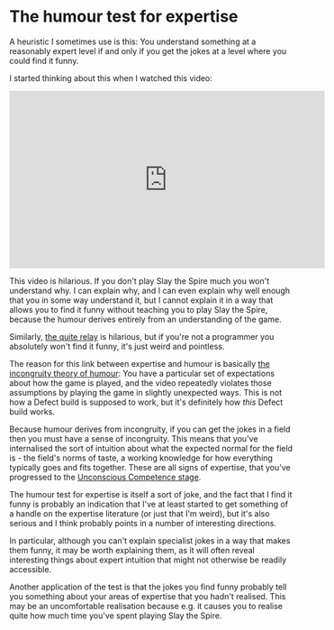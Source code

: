 # The humour test for expertise

A heuristic I sometimes use is this: You understand something at a reasonably expert level if and only if you get the jokes at a level where you could find it funny.

I started thinking about this when I watched this video:

<iframe width="560" height="315" src="https://www.youtube.com/embed/VD5I4l9oASg" title="YouTube video player" frameborder="0" allow="accelerometer; autoplay; clipboard-write; encrypted-media; gyroscope; picture-in-picture" allowfullscreen></iframe>

This video is hilarious. If you don't play Slay the Spire much you won't understand why. I can explain why, and I can even explain why well enough that you in some way understand it, but I cannot explain it in a way that allows you to find it funny without teaching you to play Slay the Spire, because the humour derives entirely from an understanding of the game.

Similarly, [the quite relay](https://github.com/mame/quine-relay) is hilarious, but if you're not a programmer you absolutely won't find it funny, it's just weird and pointless.

The reason for this link between expertise and humour is basically [the incongruity theory of humour](https://en.wikipedia.org/wiki/Theories_of_humor#Incongruous_juxtaposition_theory): You have a particular set of expectations about how the game is played, and the video repeatedly violates those assumptions by playing the game in slightly unexpected ways. This is not how a Defect build is supposed to work, but it's definitely how *this* Defect build works.

Because humour derives from incongruity, if you can get the jokes in a field then you must have a sense of incongruity. This means that you've internalised the sort of intuition about what the expected normal for the field is - the field's norms of taste, a working knowledge for how everything typically goes and fits together. These are all signs of expertise, that you've progressed to the [Unconscious Competence stage](https://en.wikipedia.org/wiki/Four_stages_of_competence).

The humour test for expertise is itself a sort of joke, and the fact that I find it funny is probably an indication that I've at least started to get something of a handle on the expertise literature (or just that I'm weird), but it's also serious and I think probably points in a number of interesting directions.

In particular, although you can't explain specialist jokes in a way that makes them funny, it may be worth explaining them, as it will often reveal interesting things about expert intuition that might not otherwise be readily accessible.

Another application of the test is that the jokes you find funny probably tell you something about your areas of expertise that you hadn't realised. This may be an uncomfortable realisation because e.g. it causes you to realise quite how much time you've spent playing Slay the Spire.

